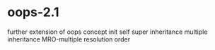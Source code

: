 # oops-2.1

further extension of oops concept
 init
 self
 super
 inheritance
 multiple inheritance
 MRO-multiple resolution order
